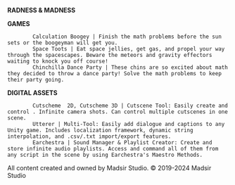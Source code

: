 **RADNESS & MADNESS**

**GAMES**

			Calculation Boogey | Finish the math problems before the sun sets or the boogeyman will get you.
			Space Toots | Eat space jellies, get gas, and propel your way through the spacescapes. Beware the meteors and gravity effectors waiting to knock you off course!
			Chinchilla Dance Party | These chins are so excited about math they decided to throw a dance party! Solve the math problems to keep their party going.


**DIGITAL ASSETS**

			Cutscheme  2D, Cutscheme 3D | Cutscene Tool: Easily create and control . Infinite camera shots. Can control multiple cutscenes in one scene.
			Utterer | Multi-Tool: Easily add dialogue and captions to any Unity game. Includes localization framework, dynamic string interpolation, and .csv/.txt import/export features.
			Earchestra | Sound Manager & Playlist Creator: Create and store infinite audio playlists. Access and command all of them from any script in the scene by using Earchestra's Maestro Methods.

All content created and owned by Madsir Studio.
© 2019-2024 Madsir Studio
